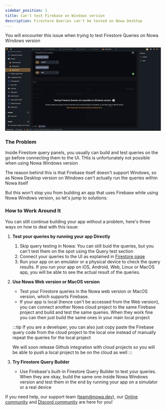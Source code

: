 ```yaml
---
sidebar_position: 1
title: Can't test Firebase on Windows version
description: Firestore Queries can't be tested on Nowa Desktop 
---
```


You will encounter this issue when trying to test Firestore Queries on Nowa Windows version

![](./img/firebase-windows.png)


### The Problem  
Inside Firestore query panels, you usually can build and test queries on the go before connecting them to the UI. THis is unfortunately not possible when using Nowa Windows version

The reason behind this is that Firebase itself doesn't support Windows, so as Nowa Desktop version on Windows can't actually run the queries within Nowa itself

But this won't stop you from building an app that uses Firebase while using Nowa Windows version, so let's jump to solutions:

### How to Work Around It  
You can still continue building your app without a problem, here's three ways on how to deal with this issue:  

1. **Test your queries by running your app Directly**  
   1. Skip query testing in Nowa: You can still buid the queries, but you can't test them on the spot using the Query test section
   2. Connect your queries to the UI as explained in [Firestore page](../firestore.md)  
   3. Run your app on an emulator or a physical device to check the query results. If you run your app on iOS, Android, Web, Linux or MacOS app, you will be able to see the actual result of the queries.

2. **Use Nowa Web version or MacOS version**  
   - Test your Firestore queries in the Nowa web version or MacOS version, which supports Firebase.
   - If your app is local (hence can't be accessed from the Web version), you can connect another Nowa cloud project to the same Firebase project and build and test the same queries. When they work fine you can then just build the same ones in your main local project


   :::tip
   If you are a developer, you can also just copy paste the Firebase query code from the cloud project to the local one instead of manually repeat the queries for the local project

   We will soon release Github integration with cloud projects so you will be able to push a local project to be on the cloud as well
   :::   

3. **Try Firestore Query Builder**  
   - Use Firebase's built-in Firestore Query Builder to test your queries. When they are okay, build the same one inside Nowa Windows version and test them in the end by running your app on a simulator or a real device

If you need help, our support team (team@nowa.dev), our [Online community](https://community.nowa.dev) and [Discord community](https://discord.gg/ByKfn3H7gX) are here for you!